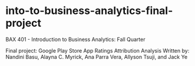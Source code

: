 # into-to-business-analytics-final-project
BAX 401 - Introduction to Business Analytics: Fall Quarter 

Final project: Google Play Store App Ratings Attribution Analysis
Written by: Nandini Basu, Alayna C. Myrick, Ana Parra Vera, Allyson Tsuji, and Jack Ye
